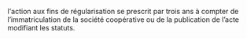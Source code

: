 l'action aux fins de régularisation se prescrit par trois ans à compter de l’immatriculation de la société coopérative ou de la publication de l’acte modifiant les statuts.
